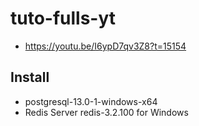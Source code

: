 # tuto-fulls-yt
  - https://youtu.be/I6ypD7qv3Z8?t=15154

## Install
  - postgresql-13.0-1-windows-x64
  - Redis Server redis-3.2.100 for Windows

